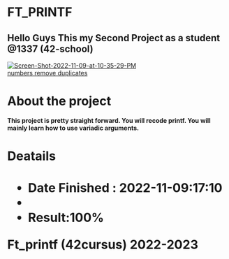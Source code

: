 <h1>FT_PRINTF</h1>
<h2>Hello Guys This my Second Project as a student @1337 (42-school)</h2>

<a href="https://imgbb.com/"><img src="https://i.ibb.co/5T6Ws0P/Screen-Shot-2022-11-09-at-10-35-29-PM.png" alt="Screen-Shot-2022-11-09-at-10-35-29-PM" border="0"></a><br /><a target='_blank' href='https://dedupelist.com/'>numbers remove duplicates</a><br />

<h1> About the project</h1>
<p>
<b>This project is pretty straight forward. You will recode printf. You will mainly learn how to use variadic arguments.</b>
</p>

<h1>Deatails<h1>
  <ul>
    <li>
      Date Finished : 2022-11-09:17:10
    <li>
    <li>Result:100%</li>
  </ul>

Ft_printf (42cursus) 2022-2023

